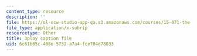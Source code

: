 ```yaml
---
content_type: resource
description: ''
file: https://ol-ocw-studio-app-qa.s3.amazonaws.com/courses/15-071-the-analytics-edge-spring-2017/6c61b85c408e5732a7a4fce704d78033_fsF79kN9G28.vtt
file_type: application/x-subrip
resourcetype: Other
title: 3play caption file
uid: 6c61b85c-408e-5732-a7a4-fce704d78033
---
```

